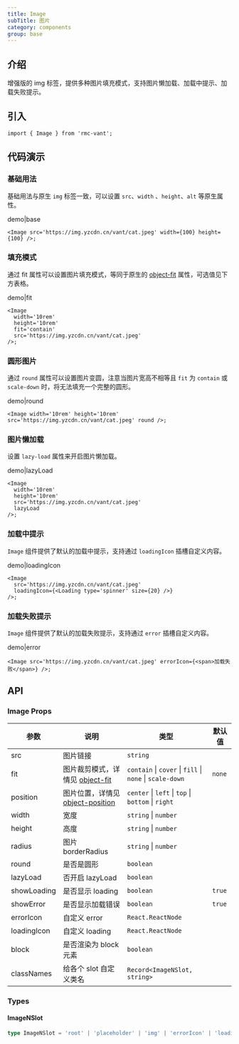 ```yaml
---
title: Image
subTitle: 图片
category: components
group: base
---
```


## 介绍

增强版的 img 标签，提供多种图片填充模式，支持图片懒加载、加载中提示、加载失败提示。

## 引入

```tsx
import { Image } from 'rmc-vant';
```

## 代码演示

### 基础用法

基础用法与原生 `img` 标签一致，可以设置 `src`、`width` 、`height`、`alt` 等原生属性。

demo|base

```tsx
<Image src='https://img.yzcdn.cn/vant/cat.jpeg' width={100} height={100} />;
```

### 填充模式

通过 fit 属性可以设置图片填充模式，等同于原生的 [object-fit](https://developer.mozilla.org/zh-CN/docs/Web/CSS/object-fit) 属性，可选值见下方表格。

demo|fit

```tsx
<Image
  width='10rem'
  height='10rem'
  fit='contain'
  src='https://img.yzcdn.cn/vant/cat.jpeg'
/>;
```

### 圆形图片

通过 `round` 属性可以设置图片变圆，注意当图片宽高不相等且 `fit` 为 `contain` 或 `scale-down` 时，将无法填充一个完整的圆形。

demo|round

```tsx
<Image width='10rem' height='10rem' src='https://img.yzcdn.cn/vant/cat.jpeg' round />;
```

### 图片懒加载

设置 `lazy-load` 属性来开启图片懒加载。

demo|lazyLoad

```tsx
<Image
  width='10rem'
  height='10rem'
  src='https://img.yzcdn.cn/vant/cat.jpeg'
  lazyLoad
/>;
```

### 加载中提示

`Image` 组件提供了默认的加载中提示，支持通过 `loadingIcon` 插槽自定义内容。

demo|loadingIcon

```tsx
<Image
  src='https://img.yzcdn.cn/vant/cat.jpeg'
  loadingIcon={<Loading type='spinner' size={20} />}
/>;
```

### 加载失败提示

`Image` 组件提供了默认的加载失败提示，支持通过 `error` 插槽自定义内容。

demo|error

```tsx
<Image src='https://img.yzcdn.cn/vant/cat.jpeg' errorIcon={<span>加载失败</span>} />;
```

## API

### Image Props

| 参数 | 说明 | 类型 | 默认值 |
| --- | --- | --- | --- |
| src | 图片链接 | `string` |  |
| fit | 图片裁剪模式，详情见 [object-fit](https://developer.mozilla.org/zh-CN/docs/Web/CSS/object-fit) | `contain` \| `cover` \| `fill` \| `none` \| `scale-down` | `none` |
| position | 图片位置，详情见 [object-position](https://developer.mozilla.org/zh-CN/docs/Web/CSS/object-position) | `center` \| `left` \| `top` \| `bottom` \| `right` |  |
| width | 宽度 | `string` \| `number` |  |
| height | 高度 | `string` \| `number` |  |
| radius | 图片 borderRadius | `string` \| `number` |  |
| round | 是否是圆形 | `boolean` |  |
| lazyLoad | 否开启 lazyLoad | `boolean` |  |
| showLoading | 是否显示 loading | `boolean` | `true` |
| showError | 是否显示加载错误 | `boolean` | `true` |
| errorIcon | 自定义 error | `React.ReactNode` |  |
| loadingIcon | 自定义 loading | `React.ReactNode` |  |
| block | 是否渲染为 block 元素 | `boolean` |  |
| classNames | 给各个 slot 自定义类名 | `Record<ImageNSlot, string>` |  |

### Types

#### ImageNSlot

```ts
type ImageNSlot = 'root' | 'placeholder' | 'img' | 'errorIcon' | 'loadingIcon';
```
